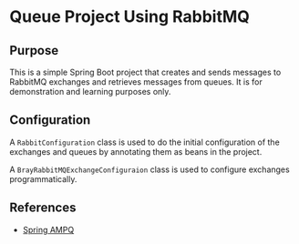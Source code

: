 # Queue Project Using RabbitMQ

## Purpose
This is a simple Spring Boot project that creates and sends messages to RabbitMQ exchanges and retrieves messages from queues.  It is for demonstration and learning purposes only.

## Configuration
A `RabbitConfiguration` class is used to do the initial configuration of the exchanges and queues by annotating them as beans in the project.

A `BrayRabbitMQExchangeConfiguraion` class is used to configure exchanges programmatically.

## References

- [Spring AMPQ](https://projects.spring.io/spring-amqp/)